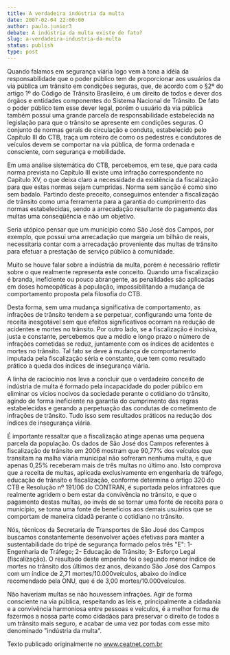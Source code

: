 ```yaml
---
title: A verdadeira indústria da multa 
date: 2007-02-04 22:00:00
author: paulo.junior3
debate: A indústria da multa existe de fato?
slug: a-verdadeira-industria-da-multa
status: publish 
type: post
---
```


  

 Quando falamos em segurança viária logo vem à tona a idéia da responsabilidade que o poder público tem de proporcionar aos usuários da via pública um trânsito em condições seguras, que, de acordo com o §2º do artigo 1º do Código de Trânsito Brasileiro, é um direito de todos e dever dos órgãos e entidades componentes do Sistema Nacional de Trânsito. De fato o poder público tem esse dever legal, porém o usuário da via pública também possui uma grande parcela de responsabilidade estabelecida na legislação para que o trânsito se apresente em condições seguras. O conjunto de normas gerais de circulação e conduta, estabelecido pelo Capítulo III do CTB, traça um roteiro de como os pedestres e condutores de veículos devem se comportar na via pública, de forma ordenada e consciente, com segurança e mobilidade.  

  

  

 Em uma análise sistemática do CTB, percebemos, em tese, que para cada norma prevista no Capítulo III existe uma infração correspondente no Capítulo XV, o que deixa claro a necessidade da existência da fiscalização para que estas normas sejam cumpridas. Norma sem sanção é como sino sem badalo. Partindo deste preceito, conseguimos entender a fiscalização de trânsito como uma ferramenta para a garantia do cumprimento das normas estabelecidas, sendo a arrecadação resultante do pagamento das multas uma conseqüência e não um objetivo.   

  

 Seria utópico pensar que um município como São José dos Campos, por exemplo, que possui uma arrecadação que margeia um bilhão de reais, necessitaria contar com a arrecadação proveniente das multas de trânsito para efetuar a prestação de serviço público à comunidade.  

  

  

 Muito se houve falar sobre a indústria da multa, porém é necessário refletir sobre o que realmente representa este conceito. Quando uma fiscalização é branda, ineficiente ou pouco abrangente, as penalidades são aplicadas em doses homeopáticas à população, impossibilitando a mudança de comportamento proposta pela filosofia do CTB.   

  

 Desta forma, sem uma mudança significativa de comportamento, as infrações de trânsito tendem a se perpetuar, configurando uma fonte de receita inesgotável sem que efeitos significativos ocorram na redução de acidentes e mortes no trânsito. Por outro lado, se a fiscalização é incisiva, justa e constante, percebemos que a médio e longo prazo o número de infrações cometidas se reduz, juntamente com os índices de acidentes e mortes no trânsito. Tal fato se deve à mudança de comportamento imputada pela fiscalização séria e constante, que tem como resultado prático a queda dos índices de insegurança viária.  

  

  

 A linha de raciocínio nos leva a concluir que o verdadeiro conceito de indústria de multa é formado pela incapacidade do poder público em eliminar os vícios nocivos da sociedade perante o cotidiano do trânsito, agindo de forma ineficiente na garantia do cumprimento das regras estabelecidas e gerando a perpetuação das condutas de cometimento de infrações de trânsito. Tudo isso sem resultados práticos na redução dos índices de insegurança viária.  

  

  

 É importante ressaltar que a fiscalização atinge apenas uma pequena parcela da população. Os dados de São José dos Campos referentes à fiscalização de trânsito em 2006 mostram que 90,77% dos veículos que transitam na malha viária municipal não sofreram nenhuma multa, e que apenas 0,25% receberam mais de três multas no último ano. Isto comprova que a receita de multas, aplicada exclusivamente em engenharia de tráfego, educação de trânsito e fiscalização, conforme determina o artigo 320 do CTB e Resolução nº 191/06 do CONTRAN, é suportada pelos infratores que realmente agridem o bem estar da convivência no trânsito, e que o pagamento destas multas, ao invés de se tornar uma fonte de receita para o município, se torna uma fonte de benefícios aos demais usuários que se comportam de maneira cidadã perante o cotidiano no trânsito.  

  

  

 Nós, técnicos da Secretaria de Transportes de São José dos Campos buscamos constantemente desenvolver ações efetivas para manter a sustentabilidade do tripé de segurança formado pelos três "E": 1- Engenharia de Tráfego; 2- Educação de Trânsito; 3- Esforço Legal (fiscalização). O resultado deste empenho foi o segundo menor índice de mortes no trânsito dos últimos dez anos, deixando São José dos Campos com um índice de 2,71 mortes/10.000veículos, abaixo do índice recomendado pela ONU, que é de 3,00 mortes/10.000veículos.  

  

  

 Não haveriam multas se não houvessem infrações. Agir de forma consciente na via pública, respeitando as leis e, principalmente a cidadania e a convivência harmoniosa entre pessoas e veículos, é a melhor forma de fazermos a nossa parte como cidadãos para preservar o direito de todos a um trânsito mais seguro, e acabar de uma vez por todas com esse mito denominado "indústria da multa".  

  

Texto publicado originalmente no www.ceatnet.com.br
